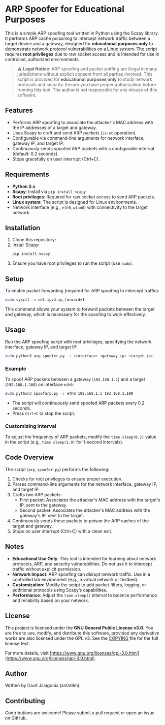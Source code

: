 # ARP Spoofer for Educational Purposes

This is a simple ARP spoofing tool written in Python using the Scapy library. It performs ARP cache poisoning to intercept network traffic between a target device and a gateway, designed for **educational purposes only** to demonstrate network protocol vulnerabilities on a Linux system. The script requires **root privileges** due to raw socket access and is intended for use in controlled, authorized environments.

> **⚠️ Legal Notice**: ARP spoofing and packet sniffing are illegal in many jurisdictions without explicit consent from all parties involved. This script is provided for **educational purposes only** to study network protocols and security. Ensure you have proper authorization before running this tool. The author is not responsible for any misuse of this software.

## Features
- Performs ARP spoofing to associate the attacker's MAC address with the IP addresses of a target and gateway.
- Uses Scapy to craft and send ARP packets (`is-at` operation).
- Configurable via command-line arguments for network interface, gateway IP, and target IP.
- Continuously sends spoofed ARP packets with a configurable interval (default: 0.2 seconds).
- Stops gracefully on user interrupt (Ctrl+C).

## Requirements
- **Python 3.x**
- **Scapy**: Install via `pip install scapy`
- **Root privileges**: Required for raw socket access to send ARP packets.
- **Linux system**: The script is designed for Linux environments.
- Network interface (e.g., `eth0`, `wlan0`) with connectivity to the target network.

## Installation
1. Clone this repository:
2. Install Scapy:
   ```bash
   pip install scapy
   ```
3. Ensure you have root privileges to run the script (use `sudo`).

## Setup
To enable packet forwarding (required for ARP spoofing to intercept traffic):
```bash
sudo sysctl -w net.ipv4.ip_forward=1
```
This command allows your system to forward packets between the target and gateway, which is necessary for the spoofing to work effectively.

## Usage
Run the ARP spoofing script with root privileges, specifying the network interface, gateway IP, and target IP:
```bash
sudo python3 arp_spoofer.py -i <interface> <gateway_ip> <target_ip>
```
### Example
To spoof ARP packets between a gateway (`192.168.1.1`) and a target (`192.168.1.100`) on interface `eth0`:
```bash
sudo python3 spoofarp.py -i eth0 192.168.1.1 192.168.1.100
```
- The script will continuously send spoofed ARP packets every 0.2 seconds.
- Press `Ctrl+C` to stop the script.

### Customizing Interval
To adjust the frequency of ARP packets, modify the `time.sleep(0.2)` value in the script (e.g., `time.sleep(1.0)` for 1-second intervals).

## Code Overview
The script (`arp_spoofer.py`) performs the following:
1. Checks for root privileges to ensure proper execution.
2. Parses command-line arguments for the network interface, gateway IP, and target IP.
3. Crafts two ARP packets:
   - First packet: Associates the attacker's MAC address with the target's IP, sent to the gateway.
   - Second packet: Associates the attacker's MAC address with the gateway's IP, sent to the target.
4. Continuously sends these packets to poison the ARP caches of the target and gateway.
5. Stops on user interrupt (Ctrl+C) with a clean exit.

## Notes
- **Educational Use Only**: This tool is intended for learning about network protocols, ARP, and security vulnerabilities. Do not use it to intercept traffic without explicit permission.
- **Network Impact**: ARP spoofing can disrupt network traffic. Use in a controlled lab environment (e.g., a virtual network or testbed).
- **Customization**: Modify the script to add packet filters, logging, or additional protocols using Scapy’s capabilities.
- **Performance**: Adjust the `time.sleep()` interval to balance performance and reliability based on your network.

## License
This project is licensed under the **GNU General Public License v3.0**. You are free to use, modify, and distribute this software, provided any derivative works are also licensed under the GPL v3. See the [COPYING](COPYING) file for the full license text.

For more details, visit [https://www.gnu.org/licenses/gpl-3.0.html](https://www.gnu.org/licenses/gpl-3.0.html).

## Author
Written by Davit Jalagonia (an0n9m).

## Contributing
Contributions are welcome! Please submit a pull request or open an issue on GitHub.